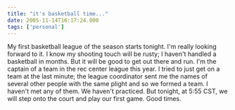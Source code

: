 ```yaml
---
title: "it's basketball time..."
date: 2005-11-14T16:17:24.000
tags: ['personal']
---
```


My first basketball league of the season starts tonight. I'm really looking forward to it. I know my shooting touch will be rusty; I haven't handled a basketball in months. But it will be good to get out there and run. I'm the captain of a team in the rec center league this year. I tried to just get on a team at the last minute; the league coordinator sent me the names of several other people with the same plight and so we formed a team. I haven't met any of them. We haven't practiced. But tonight, at 5:55 CST, we will step onto the court and play our first game. Good times.
